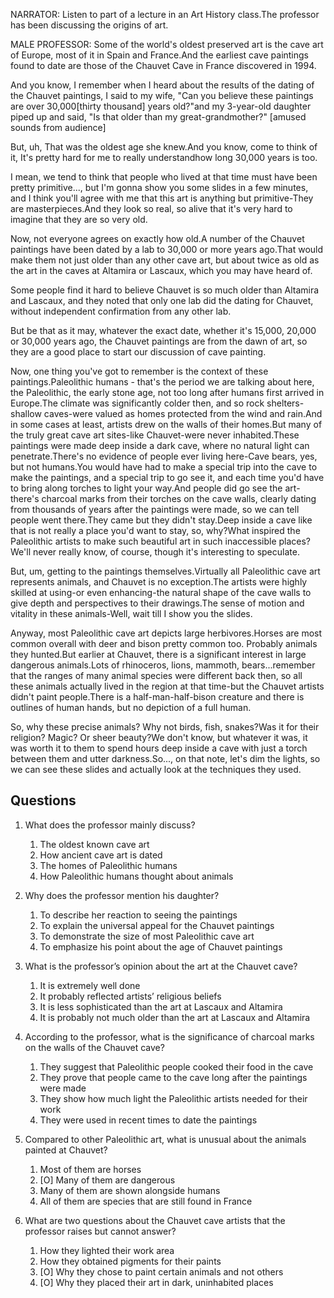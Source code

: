 NARRATOR: Listen to part of a lecture in an Art History class.The professor has been discussing the origins of art.

MALE PROFESSOR: Some of the world's oldest preserved art is the cave art of Europe, most of it in Spain and France.And the earliest cave paintings found to date are those of the Chauvet Cave in France discovered in 1994.

And you know, I remember when I heard about the results of the dating of the Chauvet paintings, I said to my wife, "Can you believe these paintings are over 30,000[thirty thousand] years old?"and my 3-year-old daughter piped up and said, "Is that older than my great-grandmother?" [amused sounds from audience]

But, uh, That was the oldest age she knew.And you know, come to think of it, It's pretty hard for me to really understandhow long 30,000 years is too.

I mean, we tend to think that people who lived at that time must have been pretty primitive..., but I'm gonna show you some slides in a few minutes, and I think you'll agree with me that this art is anything but primitive-They are masterpieces.And they look so real, so alive that it's very hard to imagine that they are so very old.

Now, not everyone agrees on exactly how old.A number of the Chauvet paintings have been dated by a lab to 30,000 or more years ago.That would make them not just older than any other cave art, but about twice as old as the art in the caves at Altamira or Lascaux, which you may have heard of.

Some people find it hard to believe Chauvet is so much older than Altamira and Lascaux, and they noted that only one lab did the dating for Chauvet, without independent confirmation from any other lab.

But be that as it may, whatever the exact date, whether it's 15,000, 20,000 or 30,000 years ago, the Chauvet paintings are from the dawn of art, so they are a good place to start our discussion of cave painting.

Now, one thing you've got to remember is the context of these paintings.Paleolithic humans - that's the period we are talking about here, the Paleolithic, the early stone age, not too long after humans first arrived in Europe.The climate was significantly colder then, and so rock shelters-shallow caves-were valued as homes protected from the wind and rain.And in some cases at least, artists drew on the walls of their homes.But many of the truly great cave art sites-like Chauvet-were never inhabited.These paintings were made deep inside a dark cave, where no natural light can penetrate.There's no evidence of people ever living here-Cave bears, yes, but not humans.You would have had to make a special trip into the cave to make the paintings, and a special trip to go see it, and each time you'd have to bring along torches to light your way.And people did go see the art-there's charcoal marks from their torches on the cave walls, clearly dating from thousands of years after the paintings were made, so we can tell people went there.They came but they didn't stay.Deep inside a cave like that is not really a place you'd want to stay, so, why?What inspired the Paleolithic artists to make such beautiful art in such inaccessible places?We'll never really know, of course, though it's interesting to speculate.

But, um, getting to the paintings themselves.Virtually all Paleolithic cave art represents animals, and Chauvet is no exception.The artists were highly skilled at using-or even enhancing-the natural shape of the cave walls to give depth and perspectives to their drawings.The sense of motion and vitality in these animals-Well, wait till I show you the slides.

Anyway, most Paleolithic cave art depicts large herbivores.Horses are most common overall with deer and bison pretty common too. Probably animals they hunted.But earlier at Chauvet, there is a significant interest in large dangerous animals.Lots of rhinoceros, lions, mammoth, bears...remember that the ranges of many animal species were different back then, so all these animals actually lived in the region at that time-but the Chauvet artists didn't paint people.There is a half-man-half-bison creature and there is outlines of human hands, but no depiction of a full human.

So, why these precise animals? Why not birds, fish, snakes?Was it for their religion? Magic? Or sheer beauty?We don't know, but whatever it was, it was worth it to them to spend hours deep inside a cave with just a torch between them and utter darkness.So..., on that note, let's dim the lights, so we can see these slides and actually look at the techniques they used.

## Questions

1. What does the professor mainly discuss? 
	1. The oldest known cave art
	1. How ancient cave art is dated
	1. The homes of Paleolithic humans
	1. How Paleolithic humans thought about animals

2. Why does the professor mention his daughter? 
	1. To describe her reaction to seeing the paintings
	1. To explain the universal appeal for the Chauvet paintings
	1. To demonstrate the size of most Paleolithic cave art
	1. To emphasize his point about the age of Chauvet paintings

3. What is the professor’s opinion about the art at the Chauvet cave? 
	1. It is extremely well done
	1. It probably reflected artists’ religious beliefs
	1. It is less sophisticated than the art at Lascaux and Altamira
	1. It is probably not much older than the art at Lascaux and Altamira

4. According to the professor, what is the significance of charcoal marks on the walls of the Chauvet cave? 
	1. They suggest that Paleolithic people cooked their food in the cave
	1. They prove that people came to the cave long after the paintings were made
	1. They show how much light the Paleolithic artists needed for their work
	1. They were used in recent times to date the paintings

5. Compared to other Paleolithic art, what is unusual about the animals painted at Chauvet? 
	1. Most of them are horses
	1. [O] Many of them are dangerous
	1. Many of them are shown alongside humans
	1. All of them are species that are still found in France

6. What are two questions about the Chauvet cave artists that the professor raises but cannot answer? 
	1. How they lighted their work area
	1. How they obtained pigments for their paints
	1. [O] Why they chose to paint certain animals and not others
	1. [O] Why they placed their art in dark, uninhabited places


